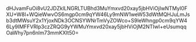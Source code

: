 dHJvamFuOi8vU2JDZklLNGRLTUBhd3MuYmxvd20xay5jbHViOjIwNTMyI0FXU+W8l+WQieWwvOS6mgp0cm9qYW46Ly9mNW1weW53dWtMQHJuLmJsb3dtMWsuY2x1YjoxNDk3OCNSYWNrTmVyZOWco+S9leWhngp0cm9qYW46Ly9IMFFVRlp3czZRQG9yYWMuYmxvd20xay5jbHViOjM2NTIwI+eUsumqqOaWhy7pn6nlm73mmKXlt50=
